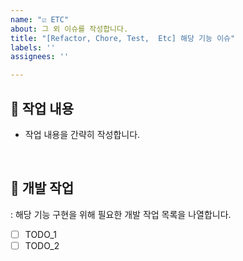 ```yaml
---
name: "☑️ ETC"
about: 그 외 이슈를 작성합니다.
title: "[Refactor, Chore, Test,  Etc] 해당 기능 이슈"
labels: ''
assignees: ''

---
```


## 📝 작업 내용
- 작업 내용을 간략히 작성합니다.

<br>

## 🔧 개발 작업
: 해당 기능 구현을 위해 필요한 개발 작업 목록을 나열합니다.

- [ ] TODO_1
- [ ] TODO_2
